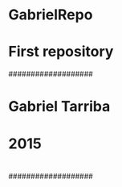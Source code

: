 # GabrielRepo
# First repository
###################
# Gabriel Tarriba
#   2015
# 
###################
